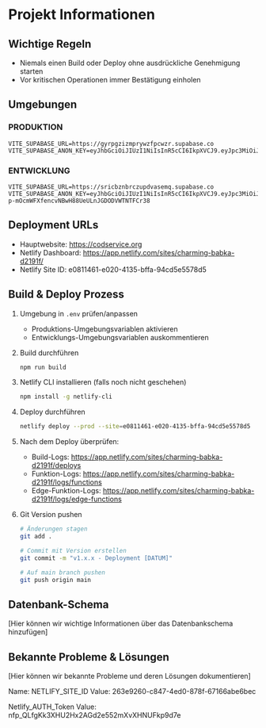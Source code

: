 # Projekt Informationen

## Wichtige Regeln
- Niemals einen Build oder Deploy ohne ausdrückliche Genehmigung starten
- Vor kritischen Operationen immer Bestätigung einholen

## Umgebungen

### PRODUKTION
```
VITE_SUPABASE_URL=https://gyrpgzizmprywzfpcwzr.supabase.co
VITE_SUPABASE_ANON_KEY=eyJhbGciOiJIUzI1NiIsInR5cCI6IkpXVCJ9.eyJpc3MiOiJzdXBhYmFzZSIsInJlZiI6Imd5cnBneml6bXByeXd6ZnBjd3pyIiwicm9sZSI6ImFub24iLCJpYXQiOjE3NDQ4NzYyMjMsImV4cCI6MjA2MDQ1MjIyM30.yqvS4z0ANTIPRYQEjKId64kQlijYknU3WdErSEsRfIU
```

### ENTWICKLUNG
```
VITE_SUPABASE_URL=https://sricbznbrczupdvasemq.supabase.co
VITE_SUPABASE_ANON_KEY=eyJhbGciOiJIUzI1NiIsInR5cCI6IkpXVCJ9.eyJpc3MiOiJzdXBhYmFzZSIsInJlZiI6InNyaWNiem5icmN6dXBkdmFzZW1xIiwicm9sZSI6ImFub24iLCJpYXQiOjE3NDQ5Nzc2NjQsImV4cCI6MjA2MDU1MzY2NH0.cu-p-mOcmWFXfencvNBwH88UeULnJGDODVWTNTFCr38
```

## Deployment URLs
- Hauptwebsite: https://codservice.org
- Netlify Dashboard: https://app.netlify.com/sites/charming-babka-d2191f/
- Netlify Site ID: e0811461-e020-4135-bffa-94cd5e5578d5

## Build & Deploy Prozess
1. Umgebung in `.env` prüfen/anpassen
   - Produktions-Umgebungsvariablen aktivieren
   - Entwicklungs-Umgebungsvariablen auskommentieren

2. Build durchführen
   ```bash
   npm run build
   ```

3. Netlify CLI installieren (falls noch nicht geschehen)
   ```bash
   npm install -g netlify-cli
   ```

4. Deploy durchführen
   ```bash
   netlify deploy --prod --site=e0811461-e020-4135-bffa-94cd5e5578d5
   ```

5. Nach dem Deploy überprüfen:
   - Build-Logs: https://app.netlify.com/sites/charming-babka-d2191f/deploys
   - Funktion-Logs: https://app.netlify.com/sites/charming-babka-d2191f/logs/functions
   - Edge-Funktion-Logs: https://app.netlify.com/sites/charming-babka-d2191f/logs/edge-functions

6. Git Version pushen
   ```bash
   # Änderungen stagen
   git add .

   # Commit mit Version erstellen
   git commit -m "v1.x.x - Deployment [DATUM]"

   # Auf main branch pushen
   git push origin main
   ```

## Datenbank-Schema
[Hier können wir wichtige Informationen über das Datenbankschema hinzufügen]

## Bekannte Probleme & Lösungen
[Hier können wir bekannte Probleme und deren Lösungen dokumentieren] 

Name: NETLIFY_SITE_ID
Value: 263e9260-c847-4ed0-878f-67166abe6bec

Netlify_AUTH_Token
Value: nfp_QLfgKk3XHU2Hx2AGd2e552mXvXHNUFkp9d7e


